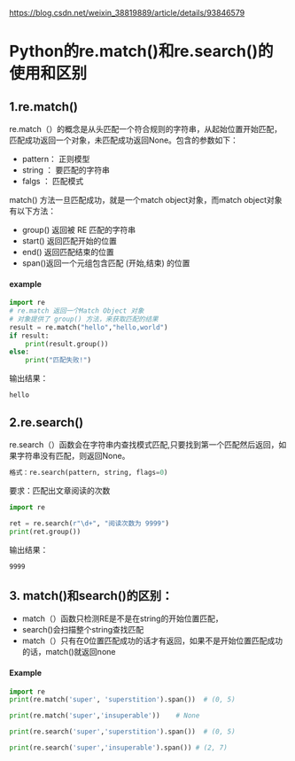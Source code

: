 



https://blog.csdn.net/weixin_38819889/article/details/93846579



# Python的re.match()和re.search()的使用和区别



## 1.re.match()

re.match（）的概念是从头匹配一个符合规则的字符串，从起始位置开始匹配，匹配成功返回一个对象，未匹配成功返回None。包含的参数如下：

- pattern： 正则模型
- string ： 要匹配的字符串
- falgs ： 匹配模式



match() 方法一旦匹配成功，就是一个match object对象，而match object对象有以下方法：

- group() 返回被 RE 匹配的字符串
- start() 返回匹配开始的位置
- end() 返回匹配结束的位置
- span()返回一个元组包含匹配 (开始,结束) 的位置



#### example

```python
import re
# re.match 返回一个Match Object 对象
# 对象提供了 group() 方法，来获取匹配的结果
result = re.match("hello","hello,world")
if result:
    print(result.group())
else:
    print("匹配失败!")
```

输出结果：

```
hello
```



## 2.re.search()

re.search（）函数会在字符串内查找模式匹配,只要找到第一个匹配然后返回，如果字符串没有匹配，则返回None。

```python
格式：re.search(pattern, string, flags=0)
```



要求：匹配出文章阅读的次数

```python
import re

ret = re.search(r"\d+", "阅读次数为 9999")
print(ret.group())
```

输出结果：

```
9999
```



## 3. match()和search()的区别：

- match（）函数只检测RE是不是在string的开始位置匹配，
- search()会扫描整个string查找匹配
- match（）只有在0位置匹配成功的话才有返回，如果不是开始位置匹配成功的话，match()就返回none



#### Example

```python
import re
print(re.match('super', 'superstition').span())  # (0, 5)

print(re.match('super','insuperable'))    # None

print(re.search('super','superstition').span())  # (0, 5)

print(re.search('super','insuperable').span()) # (2, 7)
```

